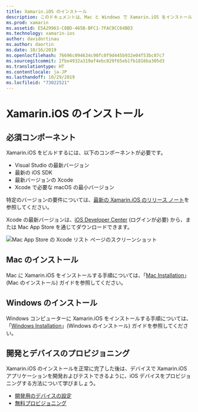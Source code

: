 ```yaml
---
title: Xamarin.iOS のインストール
description: このドキュメントは、Mac と Windows で Xamarin.iOS をインストールする方法とテストのためにデバイスをプロビジョニングする方法を記したガイドにリンクされています。
ms.prod: xamarin
ms.assetid: E5A29963-C8BD-465B-BFC1-7FAC9CC64BD3
ms.technology: xamarin-ios
author: davidortinau
ms.author: daortin
ms.date: 10/16/2019
ms.openlocfilehash: 76696c094634c90fc0f9d445b932e04f53bc87c7
ms.sourcegitcommit: 2fbe4932a319af4ebc829f65eb1fb1816ba305d3
ms.translationtype: HT
ms.contentlocale: ja-JP
ms.lasthandoff: 10/29/2019
ms.locfileid: "73022521"
---
```

# <a name="xamarinios-installation"></a>Xamarin.iOS のインストール

## <a name="required-components"></a>必須コンポーネント

Xamarin.iOS をビルドするには、以下のコンポーネントが必要です。

- Visual Studio の最新バージョン
- 最新の iOS SDK
- 最新バージョンの Xcode
- Xcode で必要な macOS の最小バージョン

特定のバージョンの要件については、[最新の Xamarin.iOS のリリース ノート](/xamarin/ios/release-notes/)を参照してください。

Xcode の最新バージョンは、[iOS Developer Center](https://developer.apple.com/devcenter/ios/index.action#downloads) (ログインが必要) から、または Mac App Store を通じてダウンロードできます。

![Mac App Store の Xcode リスト ページのスクリーンショット](images/xcode.png "Mac App Store の Xcode")

## <a name="mac-installation"></a>Mac のインストール

Mac に Xamarin.iOS をインストールする手順については、「[Mac Installation](https://docs.microsoft.com/visualstudio/mac/installation)」(Mac のインストール) ガイドを参照してください。

## <a name="windows-installation"></a>Windows のインストール

Windows コンピューターに Xamarin.iOS をインストールする手順については、「[Windows Installation](~/ios/get-started/installation/windows/index.md)」(Windows のインストール) ガイドを参照してください。

## <a name="development-and-device-provisioning"></a>開発とデバイスのプロビジョニング

Xamarin.iOS のインストールを正常に完了した後は、デバイスで Xamarin.iOS アプリケーションを開発およびテストできるように、iOS デバイスをプロビジョニングする方法について学びましょう。

- [開発用のデバイスの設定](device-provisioning/index.md)
- [無料プロビジョニング](~/ios/get-started/installation/device-provisioning/free-provisioning.md)
